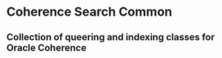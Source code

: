 Coherence Search Common
=========

Collection of queering and indexing classes for Oracle Coherence
---------

